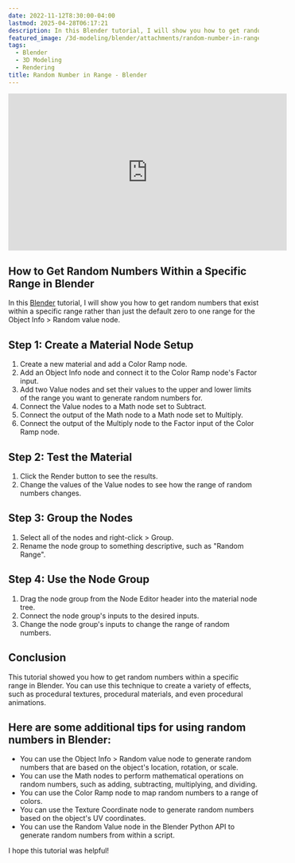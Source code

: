 ```yaml
---
date: 2022-11-12T8:30:00-04:00
lastmod: 2025-04-28T06:17:21
description: In this Blender tutorial, I will show you how to get random numbers that exist within a specific range rather than just the default zero to one range.
featured_image: /3d-modeling/blender/attachments/random-number-in-range-blender.jpg
tags:
  - Blender
  - 3D Modeling
  - Rendering
title: Random Number in Range - Blender
---
```


<div class="iframe-16-9-container">
<iframe class="youTubeIframe" width="560" height="315" src="https://www.youtube.com/embed/i9JTQ8S63x0?rel=0" title="YouTube video player" frameborder="0" allow="accelerometer; autoplay; clipboard-write; encrypted-media; gyroscope; picture-in-picture; web-share" allowfullscreen></iframe>
</div>

## How to Get Random Numbers Within a Specific Range in Blender

In this [Blender](./blender.md) tutorial, I will show you how to get random numbers that exist within a specific range rather than just the default zero to one range for the Object Info > Random value node.

## Step 1: Create a Material Node Setup

1. Create a new material and add a Color Ramp node.
2. Add an Object Info node and connect it to the Color Ramp node's Factor input.
3. Add two Value nodes and set their values to the upper and lower limits of the range you want to generate random numbers for.
4. Connect the Value nodes to a Math node set to Subtract.
5. Connect the output of the Math node to a Math node set to Multiply.
6. Connect the output of the Multiply node to the Factor input of the Color Ramp node.

## Step 2: Test the Material

1. Click the Render button to see the results.
2. Change the values of the Value nodes to see how the range of random numbers changes.

## Step 3: Group the Nodes

1. Select all of the nodes and right-click > Group.
2. Rename the node group to something descriptive, such as "Random Range".

## Step 4: Use the Node Group

1. Drag the node group from the Node Editor header into the material node tree.
2. Connect the node group's inputs to the desired inputs.
3. Change the node group's inputs to change the range of random numbers.

## Conclusion

This tutorial showed you how to get random numbers within a specific range in Blender. You can use this technique to create a variety of effects, such as procedural textures, procedural materials, and even procedural animations.

## Here are some additional tips for using random numbers in Blender:

- You can use the Object Info > Random value node to generate random numbers that are based on the object's location, rotation, or scale.
- You can use the Math nodes to perform mathematical operations on random numbers, such as adding, subtracting, multiplying, and dividing.
- You can use the Color Ramp node to map random numbers to a range of colors.
- You can use the Texture Coordinate node to generate random numbers based on the object's UV coordinates.
- You can use the Random Value node in the Blender Python API to generate random numbers from within a script.

I hope this tutorial was helpful!
